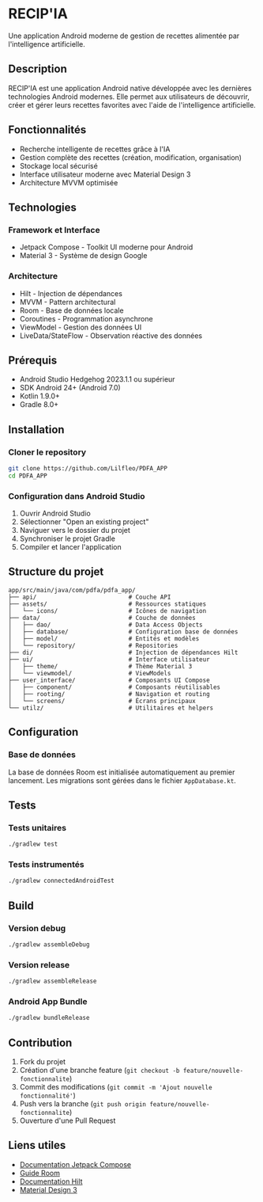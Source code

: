 # RECIP'IA

Une application Android moderne de gestion de recettes alimentée par l'intelligence artificielle.

## Description

RECIP'IA est une application Android native développée avec les dernières technologies Android modernes. Elle permet aux utilisateurs de découvrir, créer et gérer leurs recettes favorites avec l'aide de l'intelligence artificielle.

## Fonctionnalités

- Recherche intelligente de recettes grâce à l'IA
- Gestion complète des recettes (création, modification, organisation)
- Stockage local sécurisé
- Interface utilisateur moderne avec Material Design 3
- Architecture MVVM optimisée

## Technologies

### Framework et Interface
- Jetpack Compose - Toolkit UI moderne pour Android
- Material 3 - Système de design Google

### Architecture
- Hilt - Injection de dépendances
- MVVM - Pattern architectural
- Room - Base de données locale
- Coroutines - Programmation asynchrone
- ViewModel - Gestion des données UI
- LiveData/StateFlow - Observation réactive des données

## Prérequis

- Android Studio Hedgehog 2023.1.1 ou supérieur
- SDK Android 24+ (Android 7.0)
- Kotlin 1.9.0+
- Gradle 8.0+

## Installation

### Cloner le repository
```bash
git clone https://github.com/Lilfleo/PDFA_APP
cd PDFA_APP
```

### Configuration dans Android Studio
1. Ouvrir Android Studio
2. Sélectionner "Open an existing project"
3. Naviguer vers le dossier du projet
4. Synchroniser le projet Gradle
5. Compiler et lancer l'application

## Structure du projet

```
app/src/main/java/com/pdfa/pdfa_app/
├── api/                          # Couche API
├── assets/                       # Ressources statiques
│   └── icons/                    # Icônes de navigation
├── data/                         # Couche de données
│   ├── dao/                      # Data Access Objects
│   ├── database/                 # Configuration base de données
│   ├── model/                    # Entités et modèles
│   └── repository/               # Repositories
├── di/                           # Injection de dépendances Hilt
├── ui/                           # Interface utilisateur
│   ├── theme/                    # Thème Material 3
│   └── viewmodel/                # ViewModels
├── user_interface/               # Composants UI Compose
│   ├── component/                # Composants réutilisables
│   ├── rooting/                  # Navigation et routing
│   └── screens/                  # Écrans principaux
└── utilz/                        # Utilitaires et helpers
```

## Configuration

### Base de données
La base de données Room est initialisée automatiquement au premier lancement. Les migrations sont gérées dans le fichier `AppDatabase.kt`.

## Tests

### Tests unitaires
```bash
./gradlew test
```

### Tests instrumentés
```bash
./gradlew connectedAndroidTest
```

## Build

### Version debug
```bash
./gradlew assembleDebug
```

### Version release
```bash
./gradlew assembleRelease
```

### Android App Bundle
```bash
./gradlew bundleRelease
```

## Contribution

1. Fork du projet
2. Création d'une branche feature (`git checkout -b feature/nouvelle-fonctionnalite`)
3. Commit des modifications (`git commit -m 'Ajout nouvelle fonctionnalité'`)
4. Push vers la branche (`git push origin feature/nouvelle-fonctionnalite`)
5. Ouverture d'une Pull Request


## Liens utiles

- [Documentation Jetpack Compose](https://developer.android.com/jetpack/compose)
- [Guide Room](https://developer.android.com/training/data-storage/room)
- [Documentation Hilt](https://dagger.dev/hilt/)
- [Material Design 3](https://material.io/develop/android)